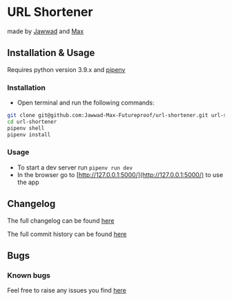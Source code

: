 # URL Shortener

made by [Jawwad](https://github.com/JawwadUddin) and [Max](https://github.com/Velocima)

## Installation & Usage

Requires python version 3.9.x and [pipenv](https://pipenv.pypa.io/en/latest/)

### Installation

- Open terminal and run the following commands:

```sh
git clone git@github.com:Jawwad-Max-Futureproof/url-shortener.git url-shortener
cd url-shortener
pipenv shell
pipenv install
```

### Usage

- To start a dev server run `pipenv run dev`
- In the browser go to [http://127.0.0.1:5000/](http://127.0.0.1:5000/) to use the app

## Changelog

The full changelog can be found [here](./changelog.md)

The full commit history can be found [here](https://github.com/Jawwad-Max-Futureproof/url-shortener/commits/main)

## Bugs

### Known bugs

Feel free to raise any issues you find [here](https://github.com/getfutureproof/fp_lap4_morris_debug-Velocima/issues)
